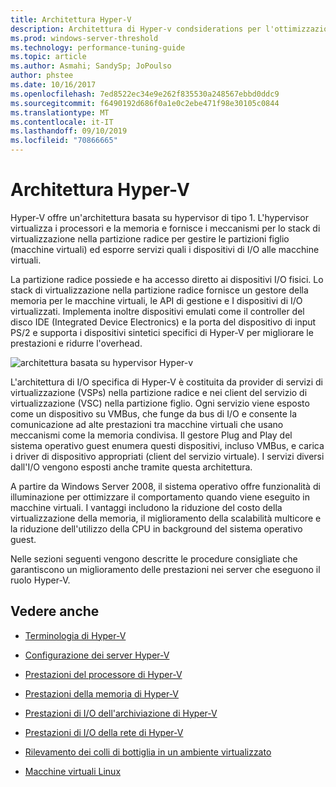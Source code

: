 ```yaml
---
title: Architettura Hyper-V
description: Architettura di Hyper-v condsiderations per l'ottimizzazione delle prestazioni
ms.prod: windows-server-threshold
ms.technology: performance-tuning-guide
ms.topic: article
ms.author: Asmahi; SandySp; JoPoulso
author: phstee
ms.date: 10/16/2017
ms.openlocfilehash: 7ed8522ec34e9e262f835530a248567ebbd0ddc9
ms.sourcegitcommit: f6490192d686f0a1e0c2ebe471f98e30105c0844
ms.translationtype: MT
ms.contentlocale: it-IT
ms.lasthandoff: 09/10/2019
ms.locfileid: "70866665"
---
```

# <a name="hyper-v-architecture"></a>Architettura Hyper-V

Hyper-V offre un'architettura basata su hypervisor di tipo 1. L'hypervisor virtualizza i processori e la memoria e fornisce i meccanismi per lo stack di virtualizzazione nella partizione radice per gestire le partizioni figlio (macchine virtuali) ed esporre servizi quali i dispositivi di I/O alle macchine virtuali.

La partizione radice possiede e ha accesso diretto ai dispositivi I/O fisici. Lo stack di virtualizzazione nella partizione radice fornisce un gestore della memoria per le macchine virtuali, le API di gestione e I dispositivi di I/O virtualizzati. Implementa inoltre dispositivi emulati come il controller del disco IDE (Integrated Device Electronics) e la porta del dispositivo di input PS/2 e supporta i dispositivi sintetici specifici di Hyper-V per migliorare le prestazioni e ridurre l'overhead.

![architettura basata su hypervisor Hyper-v](../../media/perftune-guide-hyperv-arch.png)

L'architettura di I/O specifica di Hyper-V è costituita da provider di servizi di virtualizzazione (VSPs) nella partizione radice e nei client del servizio di virtualizzazione (VSC) nella partizione figlio. Ogni servizio viene esposto come un dispositivo su VMBus, che funge da bus di I/O e consente la comunicazione ad alte prestazioni tra macchine virtuali che usano meccanismi come la memoria condivisa. Il gestore Plug and Play del sistema operativo guest enumera questi dispositivi, incluso VMBus, e carica i driver di dispositivo appropriati (client del servizio virtuale). I servizi diversi dall'I/O vengono esposti anche tramite questa architettura.

A partire da Windows Server 2008, il sistema operativo offre funzionalità di illuminazione per ottimizzare il comportamento quando viene eseguito in macchine virtuali. I vantaggi includono la riduzione del costo della virtualizzazione della memoria, il miglioramento della scalabilità multicore e la riduzione dell'utilizzo della CPU in background del sistema operativo guest.

Nelle sezioni seguenti vengono descritte le procedure consigliate che garantiscono un miglioramento delle prestazioni nei server che eseguono il ruolo Hyper-V.

## <a name="see-also"></a>Vedere anche

-   [Terminologia di Hyper-V](terminology.md)

-   [Configurazione dei server Hyper-V](configuration.md)

-   [Prestazioni del processore di Hyper-V](processor-performance.md)

-   [Prestazioni della memoria di Hyper-V](memory-performance.md)

-   [Prestazioni di I/O dell'archiviazione di Hyper-V](storage-io-performance.md)

-   [Prestazioni di I/O della rete di Hyper-V](network-io-performance.md)

-   [Rilevamento dei colli di bottiglia in un ambiente virtualizzato](detecting-virtualized-environment-bottlenecks.md)

-   [Macchine virtuali Linux](linux-virtual-machine-considerations.md)
